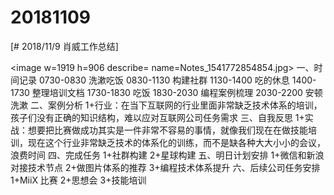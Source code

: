 # 20181109

[# 2018/11/9 肖威工作总结]

<image w=1919 h=906 describe= name=Notes_1541772854854.jpg>
一、时间记录
0730-0830 洗漱吃饭
0830-1130 构建社群
1130-1400 吃的休息
1400-1730 整理培训文档
1730-1830 吃饭
1830-2030 编程案例梳理
2030-2200 安顿洗漱
二、案例分析
1+行业：在当下互联网的行业里面非常缺乏技术体系的培训，孩子们没有正确的知识结构，难以应对互联网公司任务需求
三、自我反思
1+实战：想要把比赛做成功其实是一件非常不容易的事情，就像我们现在在做技能培训，现在这个行业非常缺乏技术的体系化的训练，而不是缺各种大大小小的会议，浪费时间
四、完成任务
1+社群构建
2+星球构建
五、明日计划安排
1+微信和新浪对接技术节点
2+做图片体系的推荐
3+编程技术体系提升
六、后续公司任务安排
1+MiiX 比赛
2+思想会
3+技能培训
